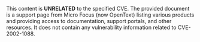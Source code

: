 This content is **UNRELATED** to the specified CVE. The provided document is a support page from Micro Focus (now OpenText) listing various products and providing access to documentation, support portals, and other resources. It does not contain any vulnerability information related to CVE-2002-1088.